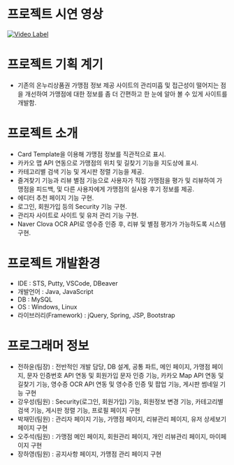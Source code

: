 # 프로젝트 시연 영상
[![Video Label](https://github.com/SixFiveThirty/Nurikiri/assets/77964989/df50360a-82e5-4779-88fb-7147cb634b05)](https://youtu.be/Q5EVLSl936E?si=hmdE1wJRQAFBHFQ-)

# 프로젝트 기획 계기
- 기존의 온누리상품권 가맹점 정보 제공 사이트의 관리미흡 및 접근성이 떨어지는 점을 개선하여 가맹점에 대한 정보를 좀 더 간편하고 한 눈에 알아 볼 수 있게 사이트를 개발함.

# 프로젝트 소개
- Card Template을 이용해 가맹점 정보를 직관적으로 표시.
- 카카오 맵 API 연동으로 가맹점의 위치 및 길찾기 기능을 지도상에 표시.
- 카테고리별 검색 기능 및 게시판 정렬 기능을 제공.
- 즐겨찾기 기능과 리뷰 별점 기능으로 사용자가 직접 가맹점을 평가 및 리뷰하여 가맹점을 피드백, 및 다른 사용자에게 가맹점의 실사용 후기 정보를 제공.
- 에디터 추천 페이지 기능 구현.
- 로그인, 회원가입 등의 Security 기능 구현.
- 관리자 사이트로 사이트 및 유저 관리 기능 구현.
- Naver Clova OCR API로 영수증 인증 후, 리뷰 및 별점 평가가 가능하도록 시스템 구현.

# 프로젝트 개발환경
- IDE : STS, Putty, VSCode, DBeaver
- 개발언어 : Java, JavaScript
- DB : MySQL
- OS : Windows, Linux
- 라이브러리(Framework) : jQuery, Spring, JSP, Bootstrap
  
# 프로그래머 정보
- 전하윤(팀장) : 전반적인 개발 담당, DB 설계, 공통 파트, 메인 페이지, 가맹점 페이지, 문자 인증번호 API 연동 및 회원가입 문자 인증 기능, 카카오 Map API 연동 및 길찾기 기능, 영수증 OCR API 연동 및 영수증 인증 및 팝업 기능, 게시판 썸네일 기능 구현
- 강우성(팀원) : Security(로그인, 회원가입) 기능, 회원정보 변경 기능, 카테고리별 검색 기능, 게시판 정렬 기능, 프로필 페이지 구현
- 박재민(팀원) : 관리자 페이지 기능, 가맹점 페이지, 리뷰관리 페이지, 유저 상세보기 페이지 구현
- 오주석(팀원) : 가맹점 메인 페이지, 회원관리 페이지, 개인 리뷰관리 페이지, 마이페이지 구현
- 장하영(팀원) : 공지사항 페이지, 가맹점 관리 페이지 구현
